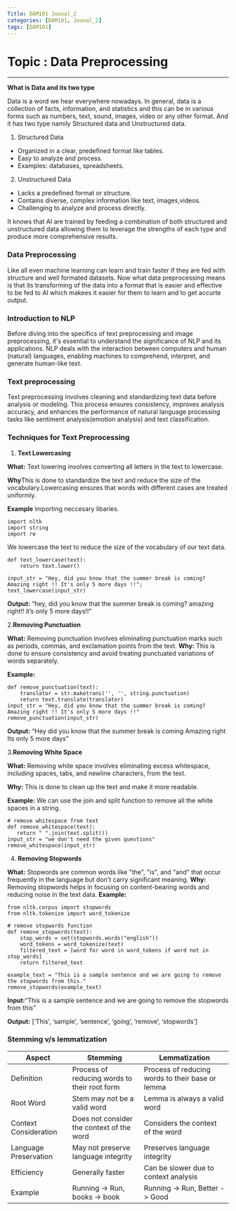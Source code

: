 ```yaml
---
Title: DAM101 Jounal_2
categories: [DAM101, Jounal_2]
tags: [DAM101]
---
```


# Topic : Data Preprocessing 
----

**What is Data and its two type**

Data is a word we hear everywhere nowadays. In general, data is a collection of facts, information, and statistics and this can be in various forms such as numbers, text, sound, images, video or any other format. And it has two type namily Structured data and Unstructured data.

1. Structured Data
- Organized in a clear, predefined format like tables.
- Easy to analyze and process.
- Examples: databases, spreadsheets.

2. Unstructured Data
- Lacks a predefined format or structure.
- Contains diverse, complex information like text, images,videos.
- Challenging to analyze and process directly.

It knows that AI are trained by feeding a combination of both structured and unstructured data allowing them to leverage the strengths of each type and produce more comprehensive results.

### Data Preprocessing

Like all even machine learning can learn and train faster if they are fed with structure and well formated datasets. 
Now what data preprocessing means is that its transforming of the data into a format that is easier and effective to be fed to AI which makees it easier for them to learn and to get accurte output.

### Introduction to NLP
Before diving into the specifics of text preprocessing and image preprocessing, it's essential to understand the significance of NLP and its applications. NLP deals with the interaction between computers and human (natural) languages, enabling machines to comprehend, interpret, and generate human-like text.

### Text preprocessing
Text preprocessing involves cleaning and standardizing text data before analysis or modeling. This process ensures consistency, improves analysis accuracy, and enhances the performance of natural language processing tasks like sentiment analysis(emotion analysis) and text classification.

### Techniques for Text Preprocessing

1. **Text Lowercasing**

**What:** Text lowering involves converting all letters in the text to lowercase. 

**Why**This is done to standardize the text and reduce the size of the vocabulary.Lowercasing ensures that words with different cases are treated uniformly.

**Example** 
importing neccesary libaries.
```
import nltk
import string
import re
```
We lowercase the text to reduce the size of the vocabulary of our text data.
```
def text_lowercase(text):
	return text.lower()

input_str = "Hey, did you know that the summer break is coming? Amazing right !! It's only 5 more days !!";
text_lowercase(input_str)
```
**Output:** “hey, did you know that the summer break is coming? amazing right!! it’s only 5 more days!!” 

2.**Removing Punctuation**

**What:**
Removing punctuation involves eliminating punctuation marks such as periods, commas, and exclamation points from the text. 
**Why:**
This is done to ensure consistency and avoid treating punctuated variations of words separately. 

**Example:**
```
def remove_punctuation(text):
	translator = str.maketrans('', '', string.punctuation)
	return text.translate(translator)
input_str = "Hey, did you know that the summer break is coming? Amazing right !! It's only 5 more days !!"
remove_punctuation(input_str)

```
**Output:** “Hey did you know that the summer break is coming Amazing right Its only 5 more days” 

3.**Removing White Space**

**What:**
Removing white space involves eliminating excess whitespace, including spaces, tabs, and newline characters, from the text.

**Why:**
 This is done to clean up the text and make it more readable. 

 **Example:**
 We can use the join and split function to remove all the white spaces in a string.
 ```
 # remove whitespace from text
def remove_whitespace(text):
	return " ".join(text.split())
input_str = "we don't need the given questions"
remove_whitespace(input_str)

 ```

4. **Removing Stopwords**

**What:**
Stopwords are common words like "the", "is", and "and" that occur frequently in the language but don't carry significant meaning.
**Why:**
Removing stopwords helps in focusing on content-bearing words and reducing noise in the text data. 
**Example:**
```
from nltk.corpus import stopwords
from nltk.tokenize import word_tokenize

# remove stopwords function
def remove_stopwords(text):
	stop_words = set(stopwords.words("english"))
	word_tokens = word_tokenize(text)
	filtered_text = [word for word in word_tokens if word not in stop_words]
	return filtered_text

example_text = "This is a sample sentence and we are going to remove the stopwords from this."
remove_stopwords(example_text)
```
**Input:**“This is a sample sentence and we are going to remove the stopwords from this” 

**Output:** [‘This’, ‘sample’, ‘sentence’, ‘going’, ‘remove’, ‘stopwords’] 

### Stemming v/s lemmatization

| Aspect | Stemming | Lemmatization |
| ----------- | ----------- | ----------- |
| Definition | Process of reducing words to their root form | Process of reducing words to their base or lemma |
| Root Word | Stem may not be a valid word | Lemma is always a valid word |
| Context Consideration | Does not consider the context of the word | Considers the context of the word |
| Language Preservation | May not preserve language integrity | Preserves language integrity |
| Efficiency | Generally faster | Can be slower due to context analysis |
| Example | Running -> Run, books -> book  | 	Running -> Run, Better -> Good |